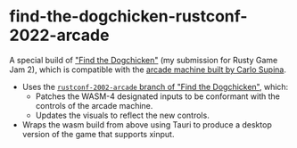 # find-the-dogchicken-rustconf-2022-arcade

A special build of ["Find the Dogchicken"](https://github.com/yamgent/rusty-jam-2-dog-chicken) (my submission for Rusty Game Jam 2), which is compatible with the [arcade machine built by Carlo Supina](https://twitter.com/carlosupina/status/1545062239652257792).

- Uses the [`rustconf-2002-arcade` branch of "Find the Dogchicken"](https://github.com/yamgent/rusty-jam-2-dog-chicken/tree/rustconf-2022-arcade), which:
  - Patches the WASM-4 designated inputs to be conformant with the controls of the arcade machine.
  - Updates the visuals to reflect the new controls.
- Wraps the wasm build from above using Tauri to produce a desktop version of the game that supports xinput.
